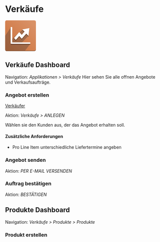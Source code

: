 # Verkäufe
![icons_odoo_sale](assets/icons_odoo_sale.png)

## Verkäufe Dashboard
Navigation: *Applikationen > Verkäufe*
Hier sehen Sie alle offnen Angebote und Verkaufsaufträge.

### Angebot erstellen
[Verkäufer](Rollen.md#Verk%C3%A4ufer)

Aktion: *Verkäufe > ANLEGEN*

Wählen sie den Kunden aus, der das Angebot erhalten soll. 

#### Zusätzliche Anforderungen
- Pro Line Item unterschiedliche Liefertermine angeben

### Angebot senden
Aktion: *PER E-MAIL VERSENDEN*

### Auftrag bestätigen
Aktion: *BESTÄTIGEN*


## Produkte Dashboard

Navigation: *Verkäufe > Produkte > Produkte*

### Produkt erstellen